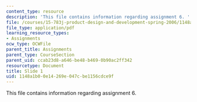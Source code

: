 ```yaml
---
content_type: resource
description: 'This file contains information regarding assignment 6. '
file: /courses/15-783j-product-design-and-development-spring-2006/1148a1b00e14269e047cbe1156cdce9f_sample_assignm_6.pdf
file_type: application/pdf
learning_resource_types:
- Assignments
ocw_type: OCWFile
parent_title: Assignments
parent_type: CourseSection
parent_uid: ccab23d8-a646-be48-b469-0b90ac2ff342
resourcetype: Document
title: Slide 1
uid: 1148a1b0-0e14-269e-047c-be1156cdce9f
---
```

This file contains information regarding assignment 6. 